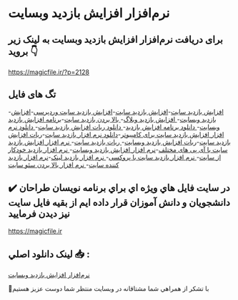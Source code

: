 # نرم‌افزار افزایش بازدید وبسایت

## برای دریافت نرم‌افزار افزایش بازدید وبسایت به لینک زیر بروید 👇

https://magicfile.ir/?p=2128

## تگ های فایل

-[افزايش بازديد سايت](https://magicfile.ir/product/%d9%86%d8%b1%d9%85-%d8%a7%d9%81%d8%b2%d8%a7%d8%b1-%d8%a7%d9%81%d8%b2%d8%a7%d9%8a%d8%b4-%d8%a8%d8%a7%d8%b2%d8%af%d9%8a%d8%af-%d8%b3%d8%a7%d9%8a%d8%aa/)-[افزایش بازدید سایت](https://magicfile.ir/product/%d9%86%d8%b1%d9%85-%d8%a7%d9%81%d8%b2%d8%a7%d8%b1-%d8%a7%d9%81%d8%b2%d8%a7%d9%8a%d8%b4-%d8%a8%d8%a7%d8%b2%d8%af%d9%8a%d8%af-%d8%b3%d8%a7%d9%8a%d8%aa/)-[افزایش بازدید سایت وردپرسی](https://magicfile.ir/product/%d9%86%d8%b1%d9%85-%d8%a7%d9%81%d8%b2%d8%a7%d8%b1-%d8%a7%d9%81%d8%b2%d8%a7%d9%8a%d8%b4-%d8%a8%d8%a7%d8%b2%d8%af%d9%8a%d8%af-%d8%b3%d8%a7%d9%8a%d8%aa/)-[افزایش بازدید وبسایت](https://magicfile.ir/product/%d9%86%d8%b1%d9%85-%d8%a7%d9%81%d8%b2%d8%a7%d8%b1-%d8%a7%d9%81%d8%b2%d8%a7%d9%8a%d8%b4-%d8%a8%d8%a7%d8%b2%d8%af%d9%8a%d8%af-%d8%b3%d8%a7%d9%8a%d8%aa/)-[ افزایش بازدید وبلاگ](https://magicfile.ir/product/%d9%86%d8%b1%d9%85-%d8%a7%d9%81%d8%b2%d8%a7%d8%b1-%d8%a7%d9%81%d8%b2%d8%a7%d9%8a%d8%b4-%d8%a8%d8%a7%d8%b2%d8%af%d9%8a%d8%af-%d8%b3%d8%a7%d9%8a%d8%aa/)-[ بالا بردن بازدید سایت](https://magicfile.ir/product/%d9%86%d8%b1%d9%85-%d8%a7%d9%81%d8%b2%d8%a7%d8%b1-%d8%a7%d9%81%d8%b2%d8%a7%d9%8a%d8%b4-%d8%a8%d8%a7%d8%b2%d8%af%d9%8a%d8%af-%d8%b3%d8%a7%d9%8a%d8%aa/)-[برنامه افزایش بازدید وبسایت](https://magicfile.ir/product/%d9%86%d8%b1%d9%85-%d8%a7%d9%81%d8%b2%d8%a7%d8%b1-%d8%a7%d9%81%d8%b2%d8%a7%d9%8a%d8%b4-%d8%a8%d8%a7%d8%b2%d8%af%d9%8a%d8%af-%d8%b3%d8%a7%d9%8a%d8%aa/)-[ دانلود برنامه افزایش بازدید](https://magicfile.ir/product/%d9%86%d8%b1%d9%85-%d8%a7%d9%81%d8%b2%d8%a7%d8%b1-%d8%a7%d9%81%d8%b2%d8%a7%d9%8a%d8%b4-%d8%a8%d8%a7%d8%b2%d8%af%d9%8a%d8%af-%d8%b3%d8%a7%d9%8a%d8%aa/)-[ دانلود ربات افزایش بازدید سایت](https://magicfile.ir/product/%d9%86%d8%b1%d9%85-%d8%a7%d9%81%d8%b2%d8%a7%d8%b1-%d8%a7%d9%81%d8%b2%d8%a7%d9%8a%d8%b4-%d8%a8%d8%a7%d8%b2%d8%af%d9%8a%d8%af-%d8%b3%d8%a7%d9%8a%d8%aa/)-[ دانلود نرم افزار افزایش بازدید سایت برای کامپیوتر](https://magicfile.ir/product/%d9%86%d8%b1%d9%85-%d8%a7%d9%81%d8%b2%d8%a7%d8%b1-%d8%a7%d9%81%d8%b2%d8%a7%d9%8a%d8%b4-%d8%a8%d8%a7%d8%b2%d8%af%d9%8a%d8%af-%d8%b3%d8%a7%d9%8a%d8%aa/)-[دانلود نرم افزار بازدید سایت](https://magicfile.ir/product/%d9%86%d8%b1%d9%85-%d8%a7%d9%81%d8%b2%d8%a7%d8%b1-%d8%a7%d9%81%d8%b2%d8%a7%d9%8a%d8%b4-%d8%a8%d8%a7%d8%b2%d8%af%d9%8a%d8%af-%d8%b3%d8%a7%d9%8a%d8%aa/)-[ربات افزایش بازدید سایت](https://magicfile.ir/product/%d9%86%d8%b1%d9%85-%d8%a7%d9%81%d8%b2%d8%a7%d8%b1-%d8%a7%d9%81%d8%b2%d8%a7%d9%8a%d8%b4-%d8%a8%d8%a7%d8%b2%d8%af%d9%8a%d8%af-%d8%b3%d8%a7%d9%8a%d8%aa/)-[ربات افزایش بازدید وبسایت](https://magicfile.ir/product/%d9%86%d8%b1%d9%85-%d8%a7%d9%81%d8%b2%d8%a7%d8%b1-%d8%a7%d9%81%d8%b2%d8%a7%d9%8a%d8%b4-%d8%a8%d8%a7%d8%b2%d8%af%d9%8a%d8%af-%d8%b3%d8%a7%d9%8a%d8%aa/)-[ ربات بازدید سایت](https://magicfile.ir/product/%d9%86%d8%b1%d9%85-%d8%a7%d9%81%d8%b2%d8%a7%d8%b1-%d8%a7%d9%81%d8%b2%d8%a7%d9%8a%d8%b4-%d8%a8%d8%a7%d8%b2%d8%af%d9%8a%d8%af-%d8%b3%d8%a7%d9%8a%d8%aa/)-[ نرم افزار افزایش بازدید سایت با آی پی های مختلف](https://magicfile.ir/product/%d9%86%d8%b1%d9%85-%d8%a7%d9%81%d8%b2%d8%a7%d8%b1-%d8%a7%d9%81%d8%b2%d8%a7%d9%8a%d8%b4-%d8%a8%d8%a7%d8%b2%d8%af%d9%8a%d8%af-%d8%b3%d8%a7%d9%8a%d8%aa/)-[نرم افزار افزایش بازدید وبسایت](https://magicfile.ir/product/%d9%86%d8%b1%d9%85-%d8%a7%d9%81%d8%b2%d8%a7%d8%b1-%d8%a7%d9%81%d8%b2%d8%a7%d9%8a%d8%b4-%d8%a8%d8%a7%d8%b2%d8%af%d9%8a%d8%af-%d8%b3%d8%a7%d9%8a%d8%aa/)-[ نرم افزار بازدید خودکار از سایت](https://magicfile.ir/product/%d9%86%d8%b1%d9%85-%d8%a7%d9%81%d8%b2%d8%a7%d8%b1-%d8%a7%d9%81%d8%b2%d8%a7%d9%8a%d8%b4-%d8%a8%d8%a7%d8%b2%d8%af%d9%8a%d8%af-%d8%b3%d8%a7%d9%8a%d8%aa/)-[ نرم افزار بازدید سایت با پروکسی](https://magicfile.ir/product/%d9%86%d8%b1%d9%85-%d8%a7%d9%81%d8%b2%d8%a7%d8%b1-%d8%a7%d9%81%d8%b2%d8%a7%d9%8a%d8%b4-%d8%a8%d8%a7%d8%b2%d8%af%d9%8a%d8%af-%d8%b3%d8%a7%d9%8a%d8%aa/)-[ نرم افزار بازدید لینک](https://magicfile.ir/product/%d9%86%d8%b1%d9%85-%d8%a7%d9%81%d8%b2%d8%a7%d8%b1-%d8%a7%d9%81%d8%b2%d8%a7%d9%8a%d8%b4-%d8%a8%d8%a7%d8%b2%d8%af%d9%8a%d8%af-%d8%b3%d8%a7%d9%8a%d8%aa/)-[نرم افزار بازدید کننده سایت](https://magicfile.ir/product/%d9%86%d8%b1%d9%85-%d8%a7%d9%81%d8%b2%d8%a7%d8%b1-%d8%a7%d9%81%d8%b2%d8%a7%d9%8a%d8%b4-%d8%a8%d8%a7%d8%b2%d8%af%d9%8a%d8%af-%d8%b3%d8%a7%d9%8a%d8%aa/)-[ نرم افزار بالا بردن سئو سایت](https://magicfile.ir/product/%d9%86%d8%b1%d9%85-%d8%a7%d9%81%d8%b2%d8%a7%d8%b1-%d8%a7%d9%81%d8%b2%d8%a7%d9%8a%d8%b4-%d8%a8%d8%a7%d8%b2%d8%af%d9%8a%d8%af-%d8%b3%d8%a7%d9%8a%d8%aa/)

## ✔️ در سايت فايل هاي ويژه اي براي برنامه نويسان طراحان دانشجويان و دانش آموزان قرار داده ايم از بقيه فايل سايت نيز ديدن فرماييد

https://magicfile.ir


## لينک دانلود اصلي 📥 :

[نرم‌افزار افزایش بازدید وبسایت](https://magicfile.ir/product/%d9%86%d8%b1%d9%85-%d8%a7%d9%81%d8%b2%d8%a7%d8%b1-%d8%a7%d9%81%d8%b2%d8%a7%d9%8a%d8%b4-%d8%a8%d8%a7%d8%b2%d8%af%d9%8a%d8%af-%d8%b3%d8%a7%d9%8a%d8%aa/) 


🙏با تشکر از همراهي شما مشتاقانه در وبسایت منتظر شما دوست عزیز هستیم

